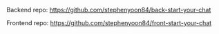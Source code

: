 Backend repo: https://github.com/stephenyoon84/back-start-your-chat

Frontend repo: https://github.com/stephenyoon84/front-start-your-chat
